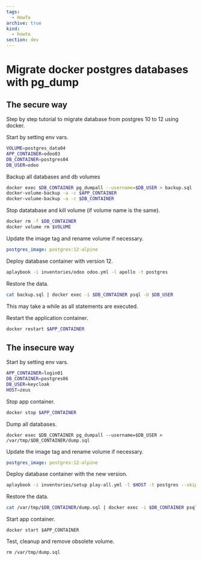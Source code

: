 ```yaml
---
tags:
  - HowTo
archive: true
kind:
  - howto
section: dev
---
```


# Migrate docker postgres databases with pg_dump

## The secure way

Step by step tutorial to migrate database from postgres 10 to 12 using docker.

Start by setting env vars.

```bash
VOLUME=postgres_data04
APP_CONTAINER=odoo03
DB_CONTAINER=postgres04
DB_USER=odoo
```

Backup all databases and db volumes

```bash
docker exec $DB_CONTAINER pg_dumpall --username=$DB_USER > backup.sql
docker-volume-backup -a -c $APP_CONTAINER
docker-volume-backup -a -c $DB_CONTAINER
```

Stop datatabase and kill volume (if volume name is the same).

```bash
docker rm -f $DB_CONTAINER
docker volume rm $VOLUME
```

Update the image tag and rename volume if necessary.

```yml
postgres_image: postgres:12-alpine
```

Deploy database container with version 12.

```bash
aplaybook -i inventories/odoo odoo.yml -l apollo -t postgres
```

Restore the data.

```bash
cat backup.sql | docker exec -i $DB_CONTAINER psql -U $DB_USER
```

This may take a while as all statements are executed.

Restart the application container.

```bash
docker restart $APP_CONTAINER
```

## The insecure way

Start by setting env vars.

```bash
APP_CONTAINER=login01
DB_CONTAINER=postgres06
DB_USER=keycloak
HOST=zeus
```

Stop app container.

```bash
docker stop $APP_CONTAINER
```

Dump all databases.

```
docker exec $DB_CONTAINER pg_dumpall --username=$DB_USER > /var/tmp/$DB_CONTAINER/dump.sql
```

Update the image tag and rename volume if necessary.

```yml
postgres_image: postgres:12-alpine
```

Deploy database container with the new version.

```bash
aplaybook -i inventories/setup play-all.yml -l $HOST -t postgres --skip-tags depends
```

Restore the data.

```bash
cat /var/tmp/$DB_CONTAINER/dump.sql | docker exec -i $DB_CONTAINER psql -U $DB_USER
```

Start app container.

```
docker start $APP_CONTAINER
```

Test, cleanup and remove obsolete volume.

```
rm /var/tmp/dump.sql
```
